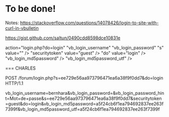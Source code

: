# To be done!

Notes:
https://stackoverflow.com/questions/14078426/login-to-site-with-curl-in-vbulletin

https://gist.github.com/saltun/0490cdd8598dce10831e




action="login.php?do=login" 
"vb_login_username" 
"vb_login_password" 
"s" value="" />
"securitytoken" value="guest" />
"do" value="login" />
"vb_login_md5password" />
"vb_login_md5password_utf" />


=== CHARLES

POST /forum/login.php?s=ee729e56aa973796471ea6a38f9f0dd7&do=login HTTP/1.1


vb_login_username=bernhara&vb_login_password=&vb_login_password_hint=Mot+de+passe&s=ee729e56aa973796471ea6a38f9f0dd7&securitytoken=guest&do=login&vb_login_md5password=a5f24cb6f1ea794692837ee263f7399f&vb_login_md5password_utf=a5f24cb6f1ea794692837ee263f7399f

